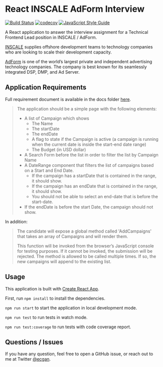# React INSCALE AdForm Interview

[![Build Status](https://travis-ci.org/ecgan/react-inscale-adform-interview.svg?branch=master)](https://travis-ci.org/ecgan/react-inscale-adform-interview) [![codecov](https://codecov.io/gh/ecgan/react-inscale-adform-interview/branch/master/graph/badge.svg)](https://codecov.io/gh/ecgan/react-inscale-adform-interview) [![JavaScript Style Guide](https://img.shields.io/badge/code_style-standard-brightgreen.svg)](https://standardjs.com)

A React application to answer the interview assignment for a Technical Frontend Lead position in INSCALE / AdForm.

[INSCALE](https://www.inscale.net/) supplies offshore development teams to technology companies who are looking to scale their development capacity.

[AdForm](https://site.adform.com/) is one of the world’s largest private and independent advertising technology companies.  The company is best known for its seamlessly integrated DSP, DMP, and Ad Server.

## Application Requirements

Full requirement document is available in the docs folder [here](/docs/KUL-F-EHomework%20(004).docx).

> The application should be a simple page with the following elements:
>
> * A list of Campaign which shows
>   * The Name
>   * The startDate
>   * The endDate
>   * A flag to state if the Campaign is active (a campaign is running when the current date is inside the start-end date range)
>   * The Budget (in USD dollar)
> * A Search Form before the list in order to filter the list by Campaign Name
> * A DateRange component that filters the list of campaigns based on a Start and End Date.
>   * If the campaign has a startDate that is contained in the range, it should show.
>   * If the campaign has an endDate that is contained in the range, it should show.
>   * You should not be able to select an end-date that is before the start-date.
> * If the endDate is before the start Date, the campaign should not show.

In addition:

> The candidate will expose a global method called 'AddCampaigns' that takes an array of Campaigns and will render them.
>
> This function will be invoked from the browser’s JavaScript console for testing purposes. If it cannot be invoked, the submission will be rejected. The method is allowed to be called multiple times. If so, the new campaigns will append to the existing list.

## Usage

This application is built with [Create React App](https://create-react-app.dev/).

First, run `npm install` to install the dependencies.

`npm run start` to start the application in local development mode.

`npm run test` to run tests in watch mode.

`npm run test:coverage` to run tests with code coverage report.

## Questions / Issues

If you have any question, feel free to open a GitHub issue, or reach out to me at Twitter [@ecgan](https://twitter.com/ecgan).
